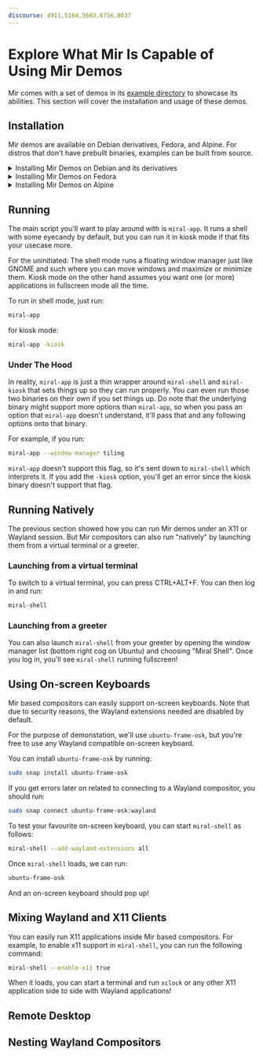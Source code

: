 ```yaml
---
discourse: 4911,5164,5603,6756,8037
---
```


# Explore What Mir Is Capable of Using Mir Demos
Mir comes with a set of demos in its [example
directory](https://github.com/canonical/mir/tree/main/examples) to showcase its
abilities. This section will cover the installation and usage of these demos.


## Installation
Mir demos are available on Debian derivatives, Fedora, and Alpine. For distros
that don't have prebuilt binaries, examples can be built from source.

<details>
<summary> Installing Mir Demos on Debian and its derivatives </summary>

```sh
sudo apt install mir-demos mir-graphics-drivers-desktop
```
</details>

<details>
<summary> Installing Mir Demos on Fedora </summary>

```sh
sudo dnf install mir-demos mir
```
</details>

<details>
<summary> Installing Mir Demos on Alpine </summary>

```sh
sudo apk add mir-demos mir
```
</details>


## Running
The main script you'll want to play around with is `miral-app`. It runs a shell
with some eyecandy by default, but you can run it in kiosk mode if that fits
your usecase more.

For the uninitiated: The shell mode runs a floating window manager just like
GNOME and such where you can move windows and maximize or minimize them. Kiosk
mode on the other hand assumes you want one (or more) applications in
fullscreen mode all the time.

To run in shell mode, just run:
```sh
miral-app
```

for kiosk mode:
```sh
miral-app -kiosk
```

<!--- Likely to get axed, opinions welcome -->
### Under The Hood
In reality, `miral-app` is just a thin wrapper around `miral-shell` and
`miral-kiosk` that sets things up so they can run properly. You can even run
those two binaries on their own if you set things up. Do note that the
underlying binary might support more options than `miral-app`, so when you pass
an option that `miral-app` doesn't understand, it'll pass that and any
following options onto that binary. 

For example, if you run:
```sh
miral-app --window-manager tiling
```
`miral-app` doesn't support this flag, so it's sent down to `miral-shell` which
interprets it. If you add the `-kiosk` option, you'll get an error since the
kiosk binary doesn't support that flag.

## Running Natively
The previous section showed how you can run Mir demos under an X11 or Wayland
session. But Mir compositors can also run "natively" by launching them from a
virtual terminal or a greeter.

### Launching from a virtual terminal
To switch to a virtual terminal, you can press CTRL+ALT+F<Number>. You can then
log in and run:
```sh 
miral-shell
```

### Launching from a greeter
You can also launch `miral-shell` from your greeter by opening the window
manager list (bottom right cog on Ubuntu) and choosing "Miral Shell". Once you
log in, you'll see `miral-shell` running fullscreen!

## Using On-screen Keyboards
Mir based compositors can easily support on-screen keyboards. Note that due to
security reasons, the Wayland extensions needed are disabled by default.

For the purpose of demonstation, we'll use `ubuntu-frame-osk`, but you're free
to use any Wayland compatible on-screen keyboard.

You can install `ubuntu-frame-osk` by running:
```sh
sudo snap install ubuntu-frame-osk
```

If you get errors later on related to connecting to a Wayland compositor, you should run:
```sh
sudo snap connect ubuntu-frame-osk:wayland
```

To test your favourite on-screen keyboard, you can start `miral-shell` as follows:
```sh
miral-shell --add-wayland-extensions all
```

Once `miral-shell` loads, we can run:
```sh
ubuntu-frame-osk
```
And an on-screen keyboard should pop up!


## Mixing Wayland and X11 Clients
You can easily run X11 applications inside Mir based compositors. For example,
to enable x11 support in `miral-shell`, you can run the following command:

```sh
miral-shell --enable-x11 true
```

When it loads, you can start a terminal and run `xclock` or any other X11
application side to side with Wayland applications!

## Remote Desktop

## Nesting Wayland Compositors
